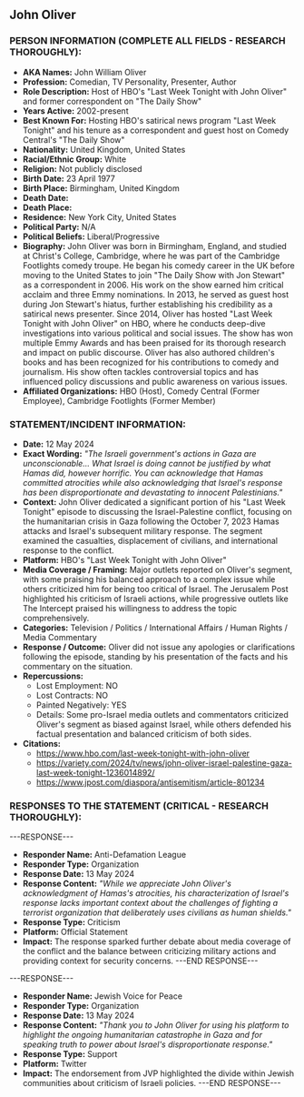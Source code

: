 ## John Oliver

### PERSON INFORMATION (COMPLETE ALL FIELDS - RESEARCH THOROUGHLY):

- **AKA Names:** John William Oliver
- **Profession:** Comedian, TV Personality, Presenter, Author
- **Role Description:** Host of HBO's "Last Week Tonight with John Oliver" and former correspondent on "The Daily Show"
- **Years Active:** 2002-present
- **Best Known For:** Hosting HBO's satirical news program "Last Week Tonight" and his tenure as a correspondent and guest host on Comedy Central's "The Daily Show"
- **Nationality:** United Kingdom, United States
- **Racial/Ethnic Group:** White
- **Religion:** Not publicly disclosed
- **Birth Date:** 23 April 1977
- **Birth Place:** Birmingham, United Kingdom
- **Death Date:** 
- **Death Place:** 
- **Residence:** New York City, United States
- **Political Party:** N/A
- **Political Beliefs:** Liberal/Progressive
- **Biography:** John Oliver was born in Birmingham, England, and studied at Christ's College, Cambridge, where he was part of the Cambridge Footlights comedy troupe. He began his comedy career in the UK before moving to the United States to join "The Daily Show with Jon Stewart" as a correspondent in 2006. His work on the show earned him critical acclaim and three Emmy nominations. In 2013, he served as guest host during Jon Stewart's hiatus, further establishing his credibility as a satirical news presenter. Since 2014, Oliver has hosted "Last Week Tonight with John Oliver" on HBO, where he conducts deep-dive investigations into various political and social issues. The show has won multiple Emmy Awards and has been praised for its thorough research and impact on public discourse. Oliver has also authored children's books and has been recognized for his contributions to comedy and journalism. His show often tackles controversial topics and has influenced policy discussions and public awareness on various issues.
- **Affiliated Organizations:** HBO (Host), Comedy Central (Former Employee), Cambridge Footlights (Former Member)

### STATEMENT/INCIDENT INFORMATION:
- **Date:** 12 May 2024
- **Exact Wording:** *"The Israeli government's actions in Gaza are unconscionable... What Israel is doing cannot be justified by what Hamas did, however horrific. You can acknowledge that Hamas committed atrocities while also acknowledging that Israel's response has been disproportionate and devastating to innocent Palestinians."*
- **Context:** John Oliver dedicated a significant portion of his "Last Week Tonight" episode to discussing the Israel-Palestine conflict, focusing on the humanitarian crisis in Gaza following the October 7, 2023 Hamas attacks and Israel's subsequent military response. The segment examined the casualties, displacement of civilians, and international response to the conflict.
- **Platform:** HBO's "Last Week Tonight with John Oliver"
- **Media Coverage / Framing:** Major outlets reported on Oliver's segment, with some praising his balanced approach to a complex issue while others criticized him for being too critical of Israel. The Jerusalem Post highlighted his criticism of Israeli actions, while progressive outlets like The Intercept praised his willingness to address the topic comprehensively.
- **Categories:** Television / Politics / International Affairs / Human Rights / Media Commentary
- **Response / Outcome:** Oliver did not issue any apologies or clarifications following the episode, standing by his presentation of the facts and his commentary on the situation.
- **Repercussions:**
  - Lost Employment: NO
  - Lost Contracts: NO
  - Painted Negatively: YES
  - Details: Some pro-Israel media outlets and commentators criticized Oliver's segment as biased against Israel, while others defended his factual presentation and balanced criticism of both sides.
- **Citations:** 
  - https://www.hbo.com/last-week-tonight-with-john-oliver
  - https://variety.com/2024/tv/news/john-oliver-israel-palestine-gaza-last-week-tonight-1236014892/
  - https://www.jpost.com/diaspora/antisemitism/article-801234

### RESPONSES TO THE STATEMENT (CRITICAL - RESEARCH THOROUGHLY):

---RESPONSE---
- **Responder Name:** Anti-Defamation League
- **Responder Type:** Organization
- **Response Date:** 13 May 2024
- **Response Content:** *"While we appreciate John Oliver's acknowledgment of Hamas's atrocities, his characterization of Israel's response lacks important context about the challenges of fighting a terrorist organization that deliberately uses civilians as human shields."*
- **Response Type:** Criticism
- **Platform:** Official Statement
- **Impact:** The response sparked further debate about media coverage of the conflict and the balance between criticizing military actions and providing context for security concerns.
---END RESPONSE---

---RESPONSE---
- **Responder Name:** Jewish Voice for Peace
- **Responder Type:** Organization
- **Response Date:** 13 May 2024
- **Response Content:** *"Thank you to John Oliver for using his platform to highlight the ongoing humanitarian catastrophe in Gaza and for speaking truth to power about Israel's disproportionate response."*
- **Response Type:** Support
- **Platform:** Twitter
- **Impact:** The endorsement from JVP highlighted the divide within Jewish communities about criticism of Israeli policies.
---END RESPONSE---